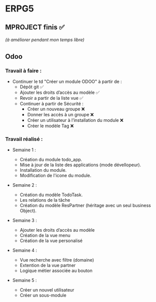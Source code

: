 # ERPG5


## MPROJECT finis ✅
###### (à améliorer pendant mon temps libre)

## Odoo
### Travail à faire :
- Continuer le td "Créer un module ODOO" à partir de :
    * Dépôt git ✅
    * Ajouter les droits d’accès au modèle  ✅
    * Revoir a partir de la liste vue ✅
    * Continuer  à partir de Sécurité : 
        - Créer un nouveau groupe ❌
        - Donner les accès à un groupe ❌
        - Créer un utilisateur à l’installation du module ❌
        - Créer le modèle Tag ❌

### Travail réalisé :
* Semaine 1 : 
    - Création du module todo_app.
    - Mise à jour de la liste des applications (mode dévellopeur).
    - Installation du module.
    - Modification de l'icone du module.

* Semaine 2 : 
    - Création du modèle TodoTask.
    - Les relations de la tâche
    - Création du modèle ResPartner (héritage avec un seul business Object).

* Semaine 3 :
    - Ajouter les droits d’accès au modèle
    - Création de la vue menu
    - Création de la vue personalisé

* Semaine 4 : 
    - Vue recherche avec filtre (domaine)
    - Extention de la vue partner
    - Logique métier associée au bouton

* Semaine 5 : 
    - Créer un nouvel utilisateur
    - Créer un sous-module
